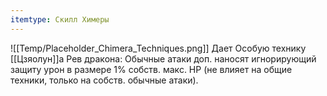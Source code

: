 ```yaml
---
itemtype: Скилл Химеры
---
```

![[Temp/Placeholder_Chimera_Techniques.png]]
Дает Особую технику [[Цзяолун]]а Рев дракона: Обычные атаки доп. наносят игнорирующий защиту урон в размере 1% собств. макс. HP (не влияет на общие техники, только на собств. обычные атаки).
